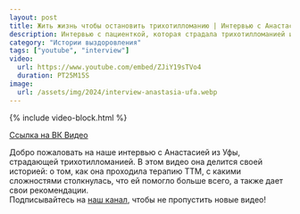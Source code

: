 ```yaml
---
layout: post
title: Жить жизнь чтобы остановить трихотилломанию | Интервью с Анастасией
description: Интервью с пациенткой, которая страдала трихотилломанией и проходила терапию
category: "Истории выздоровления"
tags: ["youtube", "interview"]
video:
  url: https://www.youtube.com/embed/ZJiY19sTVo4
  duration: PT25M15S
image:
  url: /assets/img/2024/interview-anastasia-ufa.webp
---
```


{% include video-block.html %}

<a href="https://vkvideo.ru/video-211245681_456239025" rel="nofollow">Ссылка на ВК Видео</a>

Добро пожаловать на наше интервью с Анастасией из Уфы, страдающей трихотилломанией. В этом видео она делится своей историей: о том, как она проходила терапию ТТМ, 
с какими сложностями столкнулась, что ей помогло больше всего, а также дает свои рекомендации.   
Подписывайтесь на <a href="https://www.youtube.com/@ttm-help" rel="nofollow">наш канал</a>, чтобы не пропустить новые видео! 
